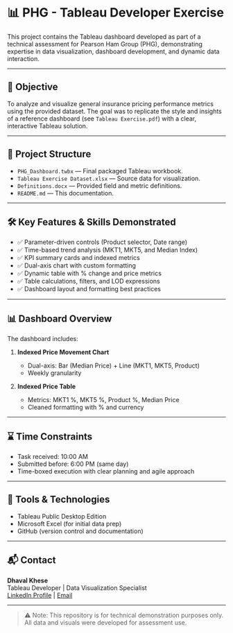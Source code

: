 # 📊 PHG - Tableau Developer Exercise

This project contains the Tableau dashboard developed as part of a technical assessment for Pearson Ham Group (PHG), demonstrating expertise in data visualization, dashboard development, and dynamic data interaction.

---

## 🧠 Objective

To analyze and visualize general insurance pricing performance metrics using the provided dataset. The goal was to replicate the style and insights of a reference dashboard (see `Tableau Exercise.pdf`) with a clear, interactive Tableau solution.

---

## 📁 Project Structure

- `PHG_Dashboard.twbx` — Final packaged Tableau workbook.
- `Tableau Exercise Dataset.xlsx` — Source data for visualization.
- `Definitions.docx` — Provided field and metric definitions.
- `README.md` — This documentation.

---

## 🛠️ Key Features & Skills Demonstrated

- ✅ Parameter-driven controls (Product selector, Date range)
- ✅ Time-based trend analysis (MKT1, MKT5, and Median Index)
- ✅ KPI summary cards and indexed metrics
- ✅ Dual-axis chart with custom formatting
- ✅ Dynamic table with % change and price metrics
- ✅ Table calculations, filters, and LOD expressions
- ✅ Dashboard layout and formatting best practices

---

## 📊 Dashboard Overview

The dashboard includes:

1. **Indexed Price Movement Chart**  
   - Dual-axis: Bar (Median Price) + Line (MKT1, MKT5, Product)
   - Weekly granularity

2. **Indexed Price Table**  
   - Metrics: MKT1 %, MKT5 %, Product %, Median Price
   - Cleaned formatting with % and currency

---

## ⌛ Time Constraints

- Task received: 10:00 AM  
- Submitted before: 6:00 PM (same day)  
- Time-boxed execution with clear planning and agile approach

---

## 🧩 Tools & Technologies

- Tableau Public Desktop Edition
- Microsoft Excel (for initial data prep)
- GitHub (version control and documentation)

---

## 📬 Contact

**Dhaval Khese**  
Tableau Developer | Data Visualization Specialist  
[LinkedIn Profile](#) | [Email](#)

---

> ⚠️ Note: This repository is for technical demonstration purposes only. All data and visuals were developed for assessment use.
